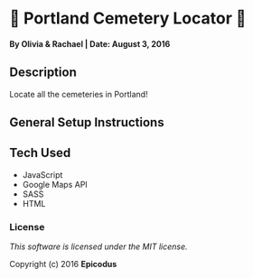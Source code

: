 # 👻 Portland Cemetery Locator 👻

#### By Olivia & Rachael | Date: August 3, 2016

## Description

Locate all the cemeteries in Portland!

## General Setup Instructions



## Tech Used

* JavaScript
* Google Maps API
* SASS
* HTML

### License

*This software is licensed under the MIT license.*

Copyright (c) 2016 **Epicodus**
